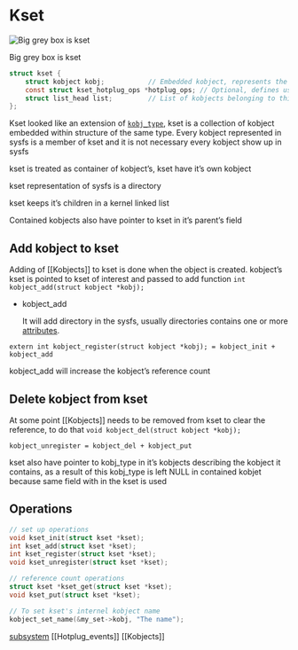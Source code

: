 # Kset

![Big grey box is kset](image.png)

Big grey box is kset

```c
struct kset {
    struct kobject kobj;           // Embedded kobject, represents the kset in the kobject hierarchy.
    const struct kset_hotplug_ops *hotplug_ops; // Optional, defines user-space uevent behavior for this kset.
    struct list_head list;         // List of kobjects belonging to this kset.
};
```

Kset looked like an extension of [`kobj_type`](../Kobjects), kset is a collection of kobject embedded within structure of the same type. Every kobject represented in sysfs is a member of kset and it is not necessary every kobject show up in sysfs

kset is treated as container of kobject’s, kset have it’s own kobject

kset representation of sysfs is a directory

kset keeps it’s children in a kernel linked list

Contained kobjects also have pointer to kset in it’s parent’s field 

## Add kobject to kset

Adding of [[Kobjects]] to kset is done when the object is created. kobject’s kset is pointed to kset of interest and passed to add function `int kobject_add(struct kobject *kobj);` 

- kobject_add
    
    It will add directory in the sysfs, usually directories contains one or more [attributes](Attributes.md).
    

`extern int kobject_register(struct kobject *kobj); = kobject_init + kobject_add` 

kobject_add will increase the kobject’s reference count

## Delete kobject from kset

At some point [[Kobjects]] needs to be removed from kset to clear the reference, to do that  `void kobject_del(struct kobject *kobj);` 

`kobject_unregister = kobject_del + kobject_put`

kset also have pointer to kobj_type in it’s kobjects describing the kobject it contains,  as a result of this kobj_type is left NULL in contained kobjet because same field with in the kset is used

## Operations

```c
// set up operations
void kset_init(struct kset *kset);
int kset_add(struct kset *kset);
int kset_register(struct kset *kset);
void kset_unregister(struct kset *kset);

// reference count operations
struct kset *kset_get(struct kset *kset);
void kset_put(struct kset *kset);

// To set kset's internel kobject name
kobject_set_name(&my_set->kobj, "The name");
```

[subsystem](Subsystem.md)
[[Hotplug_events]]
[[Kobjects]]